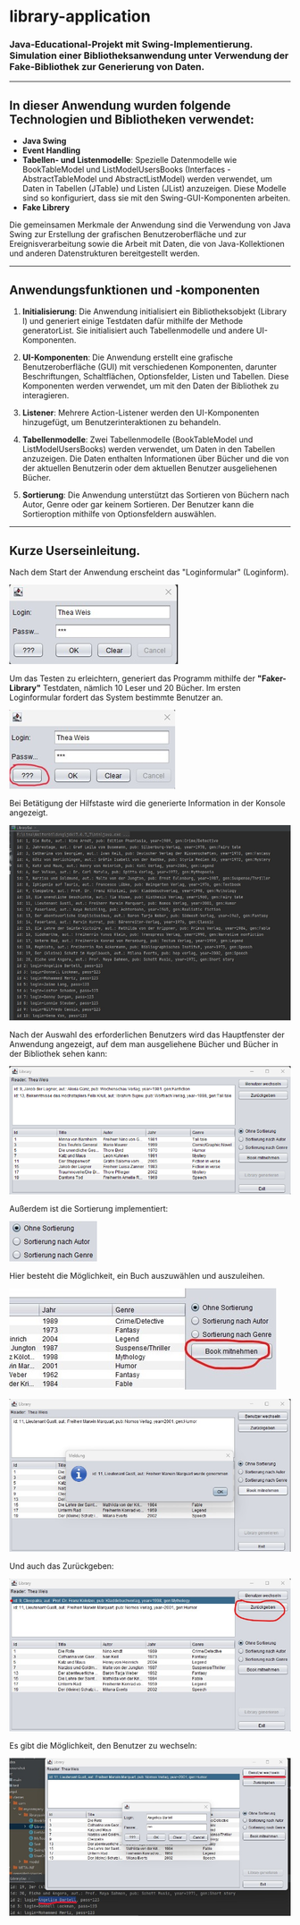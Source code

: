 # library-application
### Java-Educational-Projekt mit Swing-Implementierung. Simulation einer Bibliotheksanwendung unter Verwendung der Fake-Bibliothek zur Generierung von Daten.

---

## In dieser Anwendung wurden folgende Technologien und Bibliotheken verwendet:

- __Java Swing__
- __Event Handling__
- __Tabellen- und Listenmodelle__: Spezielle Datenmodelle wie BookTableModel und ListModelUsersBooks (Interfaces - AbstractTableModel und AbstractListModel) werden verwendet, um Daten in Tabellen (JTable) und Listen (JList) anzuzeigen. Diese Modelle sind so konfiguriert, dass sie mit den Swing-GUI-Komponenten arbeiten.
- __Fake Librery__ 


Die gemeinsamen Merkmale der Anwendung sind die Verwendung von Java Swing zur Erstellung der grafischen Benutzeroberfläche und zur Ereignisverarbeitung sowie die Arbeit mit Daten, die von Java-Kollektionen und anderen Datenstrukturen bereitgestellt werden.

---

## Anwendungsfunktionen und -komponenten

1. **Initialisierung**: Die Anwendung initialisiert ein Bibliotheksobjekt (Library l) und generiert einige Testdaten dafür mithilfe der Methode generatorList. Sie initialisiert auch Tabellenmodelle und andere UI-Komponenten.

2. **UI-Komponenten**: Die Anwendung erstellt eine grafische Benutzeroberfläche (GUI) mit verschiedenen Komponenten, darunter Beschriftungen, Schaltflächen, Optionsfelder, Listen und Tabellen. Diese Komponenten werden verwendet, um mit den Daten der Bibliothek zu interagieren.

3. **Listener**: Mehrere Action-Listener werden den UI-Komponenten hinzugefügt, um Benutzerinteraktionen zu behandeln. 

4. **Tabellenmodelle**: Zwei Tabellenmodelle (BookTableModel und ListModelUsersBooks) werden verwendet, um Daten in den Tabellen anzuzeigen. Die Daten enthalten Informationen über Bücher und die von der aktuellen Benutzerin oder dem aktuellen Benutzer ausgeliehenen Bücher.

5. **Sortierung**: Die Anwendung unterstützt das Sortieren von Büchern nach Autor, Genre oder gar keinem Sortieren. Der Benutzer kann die Sortieroption mithilfe von Optionsfeldern auswählen.

---

   ## Kurze Userseinleitung.

Nach dem Start der Anwendung erscheint das "Loginformular" (Loginform).

![___Loginformular___](https://github.com/EllinaGorby/library/blob/main/Screenshot/Screenshot_Login0.jpg)

Um das Testen zu erleichtern, generiert das Programm mithilfe der __"Faker-Library"__ Testdaten, nämlich 10 Leser und 20 Bücher. Im ersten Loginformular fordert das System bestimmte Benutzer an.

![Hilfstaste](https://github.com/EllinaGorby/library/blob/main/Screenshot/Screenshot_Login1.jpg)

Bei Betätigung der Hilfstaste wird die generierte Information in der Konsole angezeigt. 

![___in der Konsole___](https://github.com/EllinaGorby/library/blob/main/Screenshot/Screenshot_generated_daten.jpg)

Nach der Auswahl des erforderlichen Benutzers wird das Hauptfenster der Anwendung angezeigt, auf dem man ausgeliehene Bücher und Bücher in der Bibliothek sehen kann:

![___Hauptfenster___](https://github.com/EllinaGorby/library/blob/main/Screenshot/Screenshot_Hauptfenster.png)

Außerdem ist die Sortierung implementiert:

![___Sortierung___](https://github.com/EllinaGorby/library/blob/main/Screenshot/Screenshot_Sortirung.jpg)

Hier besteht die Möglichkeit, ein Buch auszuwählen und auszuleihen.

![___Buch wählen und mitnehmen___](https://github.com/EllinaGorby/library/blob/main/Screenshot/Screenshot_Hauptfenster3k.jpg)

![___Buch wählen und mitnehmen___](https://github.com/EllinaGorby/library/blob/main/Screenshot/Screenshot_Hauptfenster4.jpg)

Und auch das Zurückgeben:

![___Buch zurück geben___](https://github.com/EllinaGorby/library/blob/main/Screenshot/Screenshot_Hauptfenster5.jpg)

Es gibt die Möglichkeit, den Benutzer zu wechseln:

![___Benutzer wechseln___](https://github.com/EllinaGorby/library/blob/main/Screenshot/Screenshot_Hauptfenster7.jpg)




